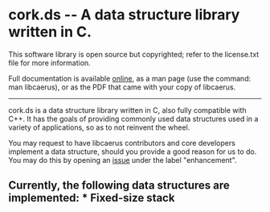 cork.ds -- A data structure library written in C.
=================================================

This software library is open source but copyrighted; refer to the license.txt
file for more information.

Full documentation is available [online](http://dummy_link.dummy), as a man page
(use the command: man libcaerus), or as the PDF that came with your copy of
libcaerus.

-------------------------------------------------------------------------------
cork.ds is a data structure library written in C, also fully compatible with
C++. It has the goals of providing commonly used data structures used in a
variety of applications, so as to not reinvent the wheel.

You may request to have libcaerus contributors and core developers implement a
data structure, should you provide a good reason for us to do. You may do this
by opening an [issue](https://github.com/aleupex/libcaerus/issues/new) under
the label "enhancement".

Currently, the following data structures are implemented:
    * Fixed-size stack
-------------------------------------------------------------------------------

